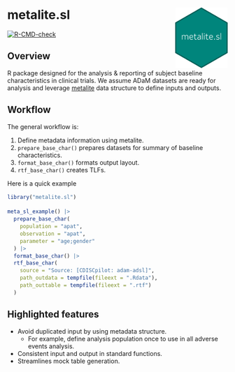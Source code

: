 # metalite.sl <img src="man/figures/logo.png" align="right" width="120" />

<!-- badges: start -->
[![R-CMD-check](https://github.com/Merck/metalite.sl/actions/workflows/R-CMD-check.yaml/badge.svg)](https://github.com/Merck/metalite.sl/actions/workflows/R-CMD-check.yaml)
<!-- badges: end -->

## Overview

R package designed for the analysis & reporting of subject baseline characteristics in clinical trials.
We assume ADaM datasets are ready for analysis and
leverage [metalite](https://merck.github.io/metalite/) data structure to define
inputs and outputs.

## Workflow

The general workflow is:

1. Define metadata information using metalite.
2. `prepare_base_char()` prepares datasets for summary of baseline characteristics.
3. `format_base_char()` formats output layout.
4. `rtf_base_char()` creates TLFs.

Here is a quick example

```r
library("metalite.sl")

meta_sl_example() |>
  prepare_base_char(
    population = "apat",
    observation = "apat",
    parameter = "age;gender"
  ) |>
  format_base_char() |>
  rtf_base_char(
    source = "Source: [CDISCpilot: adam-adsl]",
    path_outdata = tempfile(fileext = ".Rdata"),
    path_outtable = tempfile(fileext = ".rtf")
  )
```

## Highlighted features

- Avoid duplicated input by using metadata structure.
  - For example, define analysis population once to use in all adverse events analysis.
- Consistent input and output in standard functions.
- Streamlines mock table generation.
